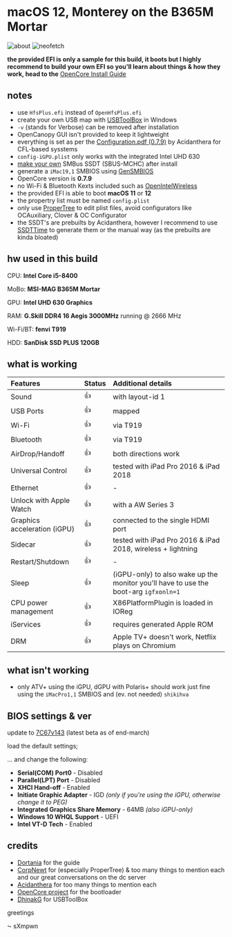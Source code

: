 # macOS 12, Monterey on the B365M Mortar

![about](https://user-images.githubusercontent.com/73723350/160302049-f2fcfe32-2416-4443-98c5-26be6752f483.png)
![neofetch](https://user-images.githubusercontent.com/73723350/160302051-3b3fcd7b-af1c-45d2-ba55-1a2b0bb4dde0.png)

**the provided EFI is only a sample for this build, it boots but I highly recommend to build your own EFI so you'll learn about things & how they work, head to the** [OpenCore Install Guide](https://dortania.github.io/OpenCore-Install-Guide/)

## notes
- use `HfsPlus.efi` instead of `OpenHfsPlus.efi`
- create your own USB map with [USBToolBox](https://github.com/USBToolBox) in Windows
- `-v` (stands for Verbose) can be removed after installation
- OpenCanopy GUI isn't provided to keep it lightweight
- everything is set as per the [Configuration.pdf (0.7.9)](https://github.com/ad422/OSx86-MSI-B365M-Mortar/blob/main/Configuration.pdf) by Acidanthera for CFL-based sysstems
- `config-iGPU.plist` only works with the integrated Intel UHD 630
- [make your own](https://dortania.github.io/Getting-Started-With-ACPI/Universal/smbus-methods/manual.html) SMBus SSDT (SBUS-MCHC) after install
- generate a `iMac19,1` SMBIOS using [GenSMBIOS](https://github.com/corpnewt/GenSMBIOS)
- OpenCore version is **0.7.9**
- no Wi-Fi & Bluetooth Kexts included such as [OpenIntelWireless](https://openintelwireless.github.io/)
- the provided EFI is able to boot **macOS 11** or **12**
- the propertry list must be named `config.plist`
- only use [ProperTree](https://github.com/corpnewt/ProperTree) to edit plist files, avoid configurators like OCAuxiliary, Clover & OC Configurator
- the SSDT's are prebuilts by Acidanthera, however I recommend to use [SSDTTime](https://github.com/corpnewt/SSDTTime) to generate them or the manual way (as the prebuilts are kinda bloated)

## hw used in this build

CPU: **Intel Core i5-8400**

MoBo: **MSI-MAG B365M Mortar**

GPU: **Intel UHD 630 Graphics**

RAM: **G.Skill DDR4 16 Aegis 3000MHz** running @ 2666 MHz

Wi-Fi/BT: **fenvi T919**

HDD: **SanDisk SSD PLUS 120GB**

## what is working

|Features|Status|Additional details|
|:-|:-|:-|
|Sound| :thumbsup: |with layout-id 1|
|USB Ports| :thumbsup: |mapped|
|Wi-Fi| :thumbsup: |via T919|
|Bluetooth| :thumbsup: |via T919|
|AirDrop/Handoff| :thumbsup: |both directions work|
|Universal Control| :thumbsup: |tested with iPad Pro 2016 & iPad 2018|
|Ethernet| :thumbsup: |-|
|Unlock with Apple Watch| :thumbsup: |with a AW Series 3|
|Graphics acceleration (iGPU)| :thumbsup: |connected to the single HDMI port|
|Sidecar| :thumbsup: |tested with iPad Pro 2016 & iPad 2018, wireless + lightning|
|Restart/Shutdown| :thumbsup: |-|
|Sleep| :thumbsup: |(iGPU-only) to also wake up the monitor you'll have to use the boot-arg `igfxonln=1` |
|CPU power management| :thumbsup: |X86PlatformPlugin is loaded in IOReg|
|iServices| :thumbsup: |requires generated Apple ROM|
|DRM| :thumbsup:| Apple TV+ doesn't work, Netflix plays on Chromium |

## what isn't working

- only ATV+ using the iGPU, dGPU with Polaris+ should work just fine using the `iMacPro1,1` SMBIOS and (ev. not needed) `shikihva`

## BIOS settings & ver

update to [7C67v143](https://download.msi.com/bos_exe/mb/7C67v143.zip) (latest beta as of end-march)

load the default settings;

... and change the following:

- **Serial(COM) Port0** - Disabled
- **Parallel(LPT) Port** - Disabled
- **XHCI Hand-off** - Enabled
- **Initiate Graphic Adapter** - IGD *(only if you're using the iGPU, otherwise change it to PEG)*
- **Integrated Graphics Share Memory** - 64MB *(also iGPU-only)*
- **Windows 10 WHQL Support** - UEFI
- **Intel VT-D Tech** - Enabled

## credits

- [Dortania](https://github.com/dortania) for the guide
- [CorpNewt](https://github.com/corpnewt) for (especially ProperTree) & too many things to mention each and our great conversations on the dc server
- [Acidanthera](https://github.com/acidanthera) for too many things to mention each
- [OpenCore project](https://github.com/OpenCorePkg) for the bootloader
- [DhinakG](https://github.com/dhinakg) for USBToolBox

greetings

⁓ sXmpwn

